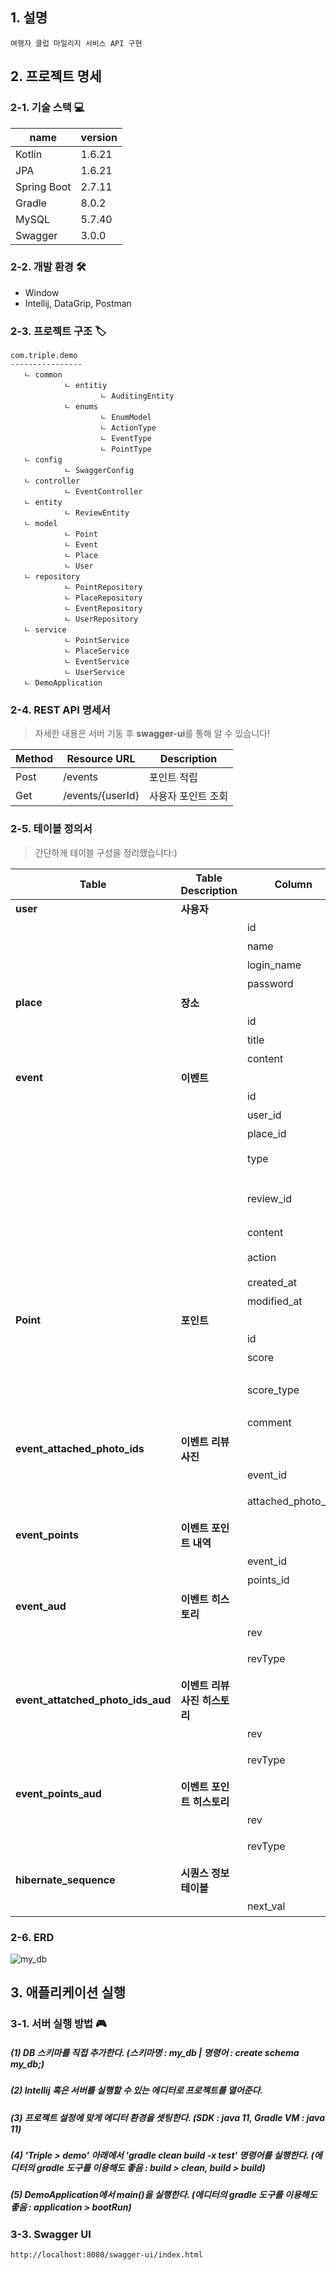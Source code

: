   
## 1. 설명
```
여행자 클럽 마일리지 서비스 API 구현
```
  
## 2. 프로젝트 명세 
  
### 2-1. 기술 스택 💻
name | version
-----|---------
Kotlin | 1.6.21
JPA | 1.6.21
Spring Boot | 2.7.11
Gradle | 8.0.2
MySQL | 5.7.40
Swagger | 3.0.0
  

### 2-2. 개발 환경 🛠
- Window
- Intellij, DataGrip, Postman  

### 2-3. 프로젝트 구조 🏷
```
com.triple.demo
----------------
   ㄴ common
            ㄴ entitiy
                    ㄴ AuditingEntity
            ㄴ enums
                    ㄴ EnumModel
                    ㄴ ActionType
                    ㄴ EventType
                    ㄴ PointType
   ㄴ config
            ㄴ SwaggerConfig
   ㄴ controller
            ㄴ EventController
   ㄴ entity
            ㄴ ReviewEntity
   ㄴ model
            ㄴ Point
            ㄴ Event
            ㄴ Place
            ㄴ User
   ㄴ repository
            ㄴ PointRepository
            ㄴ PlaceRepository
            ㄴ EventRepository
            ㄴ UserRepository
   ㄴ service
            ㄴ PointService
            ㄴ PlaceService
            ㄴ EventService
            ㄴ UserService
   ㄴ DemoApplication
```

### 2-4. REST API 명세서
> 자세한 내용은 서버 기동 후 **swagger-ui**를 통해 알 수 있습니다!  
  
Method | Resource URL | Description
-------|--------------|------------
Post | /events | 포인트 적립
Get | /events/{userId} | 사용자 포인트 조회

### 2-5. 테이블 정의서
> 간단하게 테이블 구성을 정리했습니다:)  

Table | Table Description | Column | Column Description
------|-------------------|--------|--------------------
**user** | **사용자**
||| id | 식별 아이디
||| name | 이름
||| login_name | 로그인명
||| password | 패스워드
**place** | **장소**
||| id | 식별 아이디
||| title | 제목
||| content | 내용
**event** | **이벤트** 
||| id | 식별 아이디
||| user_id | 사용자 아이디
||| place_id | 장소 아이디
||| type | 이벤트 타입 (리뷰 - REVIEW)
||| review_id | 리뷰 아이디 (현재 따로 테이블(혹은 모델 객체)는 없는 임의 값)
||| content | 리뷰 내용
||| action | 리뷰 등록/수정/삭제 (ADD/MOD/DELETE)
||| created_at | 이벤트 생성 날짜시간
||| modified_at | 이벤트 수정 날짜시간
**Point** | **포인트**
||| id | 식별 아이디
||| score | 포인트 점수
||| score_type | 포인트 타입 (추가 - ADD, 회수 - DELETE)
||| comment | 포인트 적립 내용
**event_attached_photo_ids** | **이벤트 리뷰 사진**
|||  event_id | 이벤트 아이디
||| attached_photo_ids | 해당 이벤트의 리뷰 사진 아이디
**event_points** | **이벤트 포인트 내역**
||| event_id | 이벤트 아이디
||| points_id | 포인트 아이디
**event_aud** | **이벤트 히스토리**
||| rev | 발생 순서
||| revType | 발생 타입 (0 - 생성, 1 - 수정, 2 - 삭제)
**event_attatched_photo_ids_aud** | **이벤트 리뷰 사진 히스토리**
||| rev | 발생 순서
||| revType | 발생 타입 (0 - 생성, 1 - 수정, 2 - 삭제)
**event_points_aud** | **이벤트 포인트 히스토리**
||| rev | 발생 순서
||| revType | 발생 타입 (0 - 생성, 1 - 수정, 2 - 삭제
**hibernate_sequence** | **시퀀스 정보 테이블**
||| next_val | 다음 시퀀스 값 정보

### 2-6. ERD 
![my_db](https://user-images.githubusercontent.com/68311262/230333947-0daa7c94-79ff-469e-abea-dbb25c0943e3.png)

  
## 3. 애플리케이션 실행

### 3-1. 서버 실행 방법 🎮

##### (1) DB 스키마를 직접 추가한다. (스키마명 : my_db | 명령어 : create schema my_db;)
##### (2) Intellij 혹은 서버를 실행할 수 있는 에디터로 프로젝트를 열어준다.
##### (3) 프로젝트 설정에 맞게 에디터 환경을 셋팅한다. (SDK : java 11, Gradle VM : java 11)
##### (4) 'Triple > demo' 아래에서 'gradle clean build -x test' 명령어를 실행한다. (에디터의 gradle 도구를 이용해도 좋음 : build > clean, build > build)
##### (5) DemoApplication에서 main()을 실행한다. (에디터의 gradle 도구를 이용해도 좋음 : application > bootRun)

### 3-3. Swagger UI
```
http://localhost:8080/swagger-ui/index.html
```
